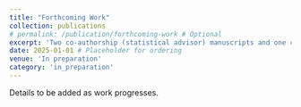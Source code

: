 ```yaml
---
title: "Forthcoming Work"
collection: publications
# permalink: /publication/forthcoming-work # Optional
excerpt: 'Two co‑authorship (statistical advisor) manuscripts and one co‑first‑authorship manuscript planned in 2025.'
date: 2025-01-01 # Placeholder for ordering
venue: 'In preparation'
category: 'in_preparation'
---
```


Details to be added as work progresses. 